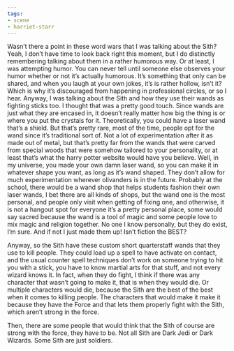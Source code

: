 ```yaml
---
tags:
- scene
- harriet-starr
---
```


Wasn’t there a point in these word wars that I was talking about the
Sith? Yeah, I don’t have time to look back right this moment, but I do
distinctly remembering talking about them in a rather humorous way. Or
at least, I was attempting humor. You can never tell until someone else
observes your humor whether or not it’s actually humorous. It’s
something that only can be shared, and when you laugh at your own jokes,
it’s is rather hollow, isn’t it? Which is why it’s discouraged from
happening in professional circles, or so I hear. Anyway, I was talking
about the Sith and how they use their wands as fighting sticks too. I
thought that was a pretty good touch. Since wands are just what they are
encased in, it doesn’t really matter how big the thing is or where you
put the crystals for it. Theoretically, you could have a laser wand
that’s a shield. But that’s pretty rare, most of the time, people opt
for the wand since it’s traditional sort of. Not a lot of
experimentation after it as made out of metal, but that’s pretty far
from the wands that were carved from special woods that were somehow
tailored to your personality, or at least that’s what the harry potter
website would have you believe. Well, in my universe, you made your own
damn laser wand, so you can make it in whatever shape you want, as long
as it’s wand shaped. They don’t allow for much experimentation wherever
olivanders is in the future. Probably at the school, there would be a
wand shop that helps students fashion their own laser wands, I bet there
are all kinds of shops, but the wand one is the most personal, and
people only visit when getting of fixing one, and otherwise, it is not a
hangout spot for everyone it’s a pretty personal place, some would say
sacred because the wand is a tool of magic and some people love to mix
magic and religion together. No one I know personally, but they do
exist, I’m sure. And if not I just made them up! Isn’t fiction the BEST?

Anyway, so the Sith have these custom short quarterstaff wands that they
use to kill people. They could load up a spell to have activate on
contact, and the usual counter spell techniques don’t work on someone
trying to hit you with a stick, you have to know martial arts for that
stuff, and not every wizard knows it. In fact, when they do fight, I
think if there was any character that wasn’t going to make it, that is
when they would die. Or multiple characters would die, because the Sith
are the best of the best when it comes to killing people. The characters
that would make it make it because they have the Force and that lets
them properly fight with the Sith, which aren’t strong in the force.

Then, there are some people that would think that the Sith of course are
strong with the force, they have to be. Not all Sith are Dark Jedi or
Dark Wizards. Some Sith are just soldiers.

